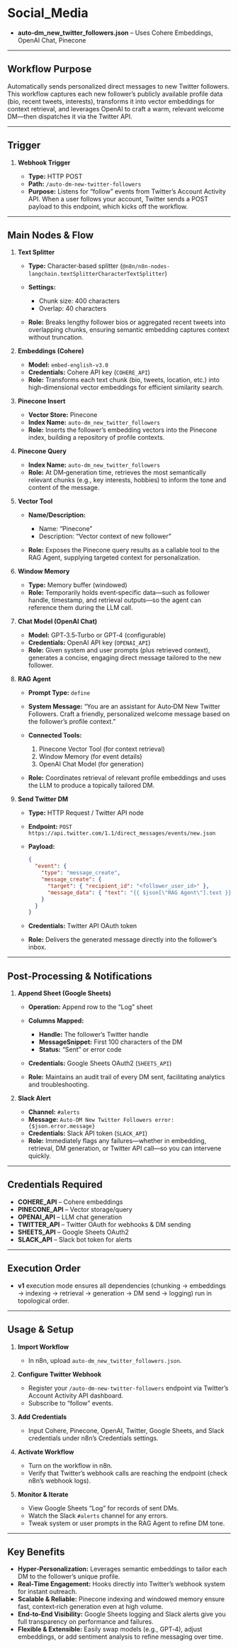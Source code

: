 # Social\_Media

* **auto‑dm\_new\_twitter\_followers.json** – Uses Cohere Embeddings, OpenAI Chat, Pinecone

---

## Workflow Purpose

Automatically sends personalized direct messages to new Twitter followers. This workflow captures each new follower’s publicly available profile data (bio, recent tweets, interests), transforms it into vector embeddings for context retrieval, and leverages OpenAI to craft a warm, relevant welcome DM—then dispatches it via the Twitter API.

---

## Trigger

1. **Webhook Trigger**

   * **Type:** HTTP POST
   * **Path:** `/auto-dm-new-twitter-followers`
   * **Purpose:** Listens for “follow” events from Twitter’s Account Activity API. When a user follows your account, Twitter sends a POST payload to this endpoint, which kicks off the workflow.

---

## Main Nodes & Flow

1. **Text Splitter**

   * **Type:** Character‑based splitter (`@n8n/n8n-nodes-langchain.textSplitterCharacterTextSplitter`)
   * **Settings:**

     * Chunk size: 400 characters
     * Overlap: 40 characters
   * **Role:** Breaks lengthy follower bios or aggregated recent tweets into overlapping chunks, ensuring semantic embedding captures context without truncation.

2. **Embeddings (Cohere)**

   * **Model:** `embed-english-v3.0`
   * **Credentials:** Cohere API key (`COHERE_API`)
   * **Role:** Transforms each text chunk (bio, tweets, location, etc.) into high‑dimensional vector embeddings for efficient similarity search.

3. **Pinecone Insert**

   * **Vector Store:** Pinecone
   * **Index Name:** `auto-dm_new_twitter_followers`
   * **Role:** Inserts the follower’s embedding vectors into the Pinecone index, building a repository of profile contexts.

4. **Pinecone Query**

   * **Index Name:** `auto-dm_new_twitter_followers`
   * **Role:** At DM‑generation time, retrieves the most semantically relevant chunks (e.g., key interests, hobbies) to inform the tone and content of the message.

5. **Vector Tool**

   * **Name/Description:**

     * Name: “Pinecone”
     * Description: “Vector context of new follower”
   * **Role:** Exposes the Pinecone query results as a callable tool to the RAG Agent, supplying targeted context for personalization.

6. **Window Memory**

   * **Type:** Memory buffer (windowed)
   * **Role:** Temporarily holds event‑specific data—such as follower handle, timestamp, and retrieval outputs—so the agent can reference them during the LLM call.

7. **Chat Model (OpenAI Chat)**

   * **Model:** GPT‑3.5‑Turbo or GPT‑4 (configurable)
   * **Credentials:** OpenAI API key (`OPENAI_API`)
   * **Role:** Given system and user prompts (plus retrieved context), generates a concise, engaging direct message tailored to the new follower.

8. **RAG Agent**

   * **Prompt Type:** `define`
   * **System Message:** “You are an assistant for Auto‑DM New Twitter Followers. Craft a friendly, personalized welcome message based on the follower’s profile context.”
   * **Connected Tools:**

     1. Pinecone Vector Tool (for context retrieval)
     2. Window Memory (for event details)
     3. OpenAI Chat Model (for generation)
   * **Role:** Coordinates retrieval of relevant profile embeddings and uses the LLM to produce a topically tailored DM.

9. **Send Twitter DM**

   * **Type:** HTTP Request / Twitter API node
   * **Endpoint:** `POST https://api.twitter.com/1.1/direct_messages/events/new.json`
   * **Payload:**

     ```json
     {
       "event": {
         "type": "message_create",
         "message_create": {
           "target": { "recipient_id": "<follower_user_id>" },
           "message_data": { "text": "{{ $json[\"RAG Agent\"].text }}" }
         }
       }
     }
     ```
   * **Credentials:** Twitter API OAuth token
   * **Role:** Delivers the generated message directly into the follower’s inbox.

---

## Post‑Processing & Notifications

1. **Append Sheet (Google Sheets)**

   * **Operation:** Append row to the “Log” sheet
   * **Columns Mapped:**

     * **Handle:** The follower’s Twitter handle
     * **MessageSnippet:** First 100 characters of the DM
     * **Status:** “Sent” or error code
   * **Credentials:** Google Sheets OAuth2 (`SHEETS_API`)
   * **Role:** Maintains an audit trail of every DM sent, facilitating analytics and troubleshooting.

2. **Slack Alert**

   * **Channel:** `#alerts`
   * **Message:** `Auto‑DM New Twitter Followers error: {$json.error.message}`
   * **Credentials:** Slack API token (`SLACK_API`)
   * **Role:** Immediately flags any failures—whether in embedding, retrieval, DM generation, or Twitter API call—so you can intervene quickly.

---

## Credentials Required

* **COHERE\_API** – Cohere embeddings
* **PINECONE\_API** – Vector storage/query
* **OPENAI\_API** – LLM chat generation
* **TWITTER\_API** – Twitter OAuth for webhooks & DM sending
* **SHEETS\_API** – Google Sheets OAuth2
* **SLACK\_API** – Slack bot token for alerts

---

## Execution Order

* **v1** execution mode ensures all dependencies (chunking → embeddings → indexing → retrieval → generation → DM send → logging) run in topological order.

---

## Usage & Setup

1. **Import Workflow**

   * In n8n, upload `auto-dm_new_twitter_followers.json`.

2. **Configure Twitter Webhook**

   * Register your `/auto-dm-new-twitter-followers` endpoint via Twitter’s Account Activity API dashboard.
   * Subscribe to “follow” events.

3. **Add Credentials**

   * Input Cohere, Pinecone, OpenAI, Twitter, Google Sheets, and Slack credentials under n8n’s Credentials settings.

4. **Activate Workflow**

   * Turn on the workflow in n8n.
   * Verify that Twitter’s webhook calls are reaching the endpoint (check n8n’s webhook logs).

5. **Monitor & Iterate**

   * View Google Sheets “Log” for records of sent DMs.
   * Watch the Slack `#alerts` channel for any errors.
   * Tweak system or user prompts in the RAG Agent to refine DM tone.

---

## Key Benefits

* **Hyper‑Personalization:** Leverages semantic embeddings to tailor each DM to the follower’s unique profile.
* **Real‑Time Engagement:** Hooks directly into Twitter’s webhook system for instant outreach.
* **Scalable & Reliable:** Pinecone indexing and windowed memory ensure fast, context‑rich generation even at high volume.
* **End‑to‑End Visibility:** Google Sheets logging and Slack alerts give you full transparency on performance and failures.
* **Flexible & Extensible:** Easily swap models (e.g., GPT‑4), adjust embeddings, or add sentiment analysis to refine messaging over time.
